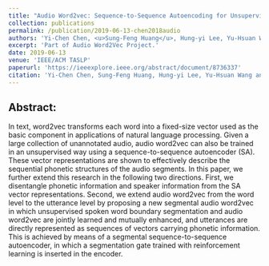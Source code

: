 ```yaml
---
title: "Audio Word2vec: Sequence-to-Sequence Autoencoding for Unsupervised Learning of Audio Segmentation and Representation"
collection: publications
permalink: /publication/2019-06-13-chen2018audio
authors: 'Yi-Chen Chen, <u>Sung-Feng Huang</u>, Hung-yi Lee, Yu-Hsuan Wang, Chia-Hao Shen'
excerpt: 'Part of Audio Word2Vec Project.'
date: 2019-06-13
venue: 'IEEE/ACM TASLP'
paperurl: 'https://ieeexplore.ieee.org/abstract/document/8736337'
citation: 'Yi-Chen Chen, Sung-Feng Huang, Hung-yi Lee, Yu-Hsuan Wang and Chia-Hao Shen, &quot;Audio Word2vec: Sequence-to-Sequence Autoencoding for Unsupervised Learning of Audio Segmentation and Representation,&quot; IEEE/ACM Transactions on Audio, Speech, and Language Processing 27.9 (2019): 1481-1493.'
---
```


Abstract:
---
In text, word2vec transforms each word into a fixed-size vector used as the basic component in applications of natural language processing. Given a large collection of unannotated audio, audio word2vec can also be trained in an unsupervised way using a sequence-to-sequence autoencoder (SA). These vector representations are shown to effectively describe the sequential phonetic structures of the audio segments. In this paper, we further extend this research in the following two directions. First, we disentangle phonetic information and speaker information from the SA vector representations. Second, we extend audio word2vec from the word level to the utterance level by proposing a new segmental audio word2vec in which unsupervised spoken word boundary segmentation and audio word2vec are jointly learned and mutually enhanced, and utterances are directly represented as sequences of vectors carrying phonetic information. This is achieved by means of a segmental sequence-to-sequence autoencoder, in which a segmentation gate trained with reinforcement learning is inserted in the encoder.
